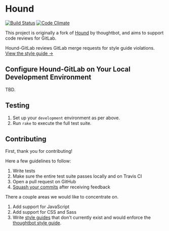 Hound
=====

[![Build Status](https://travis-ci.org/larrylv/hound-gitlab.svg?branch=master)](http://travis-ci.org/larrylv/hound-gitlab?branch=master)
[![Code Climate](https://codeclimate.com/github/larrylv/hound-gitlab.png)](https://codeclimate.com/github/larrylv/hound-gitlab)

This project is originally a fork of [Hound](https://github.com/thoughtbot/hound) by thoughtbot,
and aims to support code reviews for GitLab.

Hound-GitLab reviews GitLab merge requests for style guide violations. [View the style
guide &rarr;](https://github.com/thoughtbot/guides/tree/master/style)

## Configure Hound-GitLab on Your Local Development Environment

TBD.

Testing
-----------

1. Set up your `development` environment as per above.
2. Run `rake` to execute the full test suite.

Contributing
------------

First, thank you for contributing!

Here a few guidelines to follow:

1. Write tests
2. Make sure the entire test suite passes locally and on Travis CI
3. Open a pull request on GitHub
4. [Squash your commits](https://github.com/thoughtbot/guides/tree/master/protocol/git#write-a-feature) after receiving feedback

There a couple areas we would like to concentrate on.

1. Add support for JavaScript
2. Add support for CSS and Sass
3. Write [style guides](app/models/style_guide) that don't currently exist and
   would enforce the
   [thoughtbot style guide](https://github.com/thoughtbot/guides).
